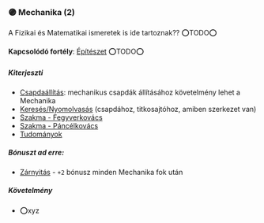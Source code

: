 ### 🟣 Mechanika (2)

A Fizikai és Matematikai ismeretek is ide tartoznak?? ⭕TODO⭕

**Kapcsolódó fortély**: [Építészet](epiteszet.md) ⭕TODO⭕

##### Kiterjeszti
- [Csapdaállítás](../kepzettsegek/csapdaallitas.md): mechanikus csapdák állításához követelmény lehet a Mechanika
- [Keresés/Nyomolvasás](kereses_nyomolvasas.md) (csapdához, titkosajtóhoz, amiben szerkezet van)
- [Szakma - Fegyverkovács](../kepzettsegek/szakma.md)
- [Szakma - Páncélkovács](../kepzettsegek/szakma.md)
- [Tudományok](../kepzettsegek/tudomanyok.md)

##### Bónuszt ad erre:
- [Zárnyitás](../kepzettsegek/zarnyitas.md) - `+2` bónusz minden Mechanika fok után

##### Követelmény
- ⭕xyz
